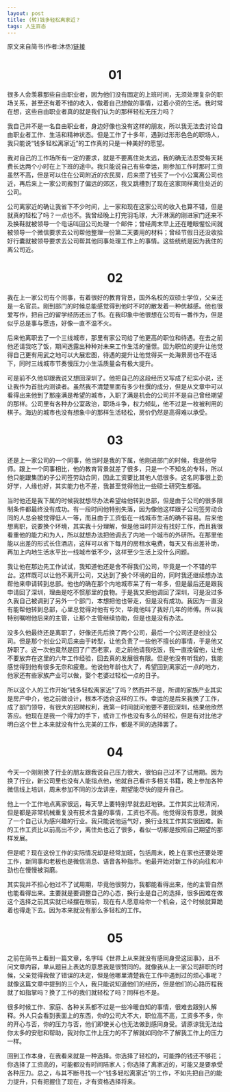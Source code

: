 ```yaml
---
layout: post
title: (转)钱多轻松离家近？
tags: 人生百态
---
```


原文来自简书(作者:沐丞)[链接](http://www.jianshu.com/p/fb4a53aabc85)

# <center> 01</center>
很多人会羡慕那些自由职业者，因为他们没有固定的上班时间，无须处理复杂的职场关系，甚至还有着不错的收入，做着自己想做的事情，过着小资的生活。我时常在想，这些自由职业者真的就是我们认为的那样轻松无压力吗？

我自己并不是一名自由职业者，身边好像也没有这样的朋友，所以我无法去讨论自由职业者工作、生活和精神状态。但是工作了十多年，遇到过形形色色的职场人，我只能说“钱多轻松离家近”的工作真的只是一种美好的愿望。

我对自己的工作场所有一定的要求，就是不要离住处太远，我的确无法忍受每天耗费长达两个小时在上下班的途中。我只能说自己有些幸运，刚参加工作时那时工资虽然不高，但是可以住在公司附近的农民房，后来攒了钱买了一个小公寓离公司也近，再后来上一家公司搬到了偏远的郊区，我又跳槽到了现在这家同样离住处近的公司。

公司离家近的确让我省下不少时间，上一家和现在这家公司的收入也算不错，但是就真的轻松了吗？一点也不。我曾经晚上打完羽毛球，大汗淋漓的刚进家门还来不及换鞋就被领导一个电话叫回公司处理一个邮件；曾经周末早上还在睡眼惺忪间就被领导一个微信要求去公司帮他整理一份第二天要用的材料；曾经节假日还没收拾好行囊就被领导要求去公司帮其他同事处理工作上的事情。这些统统是因为我住的离公司近。

# <center>02</center>
我在上一家公司有个同事，有着很好的教育背景，国外名校的双硕士学位，父亲还是一名官员。刚到部门的时候总能感觉得到他时不时的散发着一种优越感。他也很爱写作，把自己的留学经历还出了书。在我印象中他很想在公司有一番作为，但是似乎总是事与愿违，好像一直不温不火。

后来他离职去了一个三线城市，那里有家公司给了他更高的职位和待遇。在去之前他还请我吃了饭，期间透露出种种对未来工作生活的憧憬。因为职位的提升让他觉得自己更有用武之地可以大展宏图，待遇的提升让他觉得买一处海景房也不在话下，同时三线城市节奏慢压力小生活质量会有极大提升。

可是前不久他却跟我说又想回深圳了。他把自己的这段经历又写成了纪实小说，还让我作为首批内测读者。虽然我不清楚里面有多少杜撰的成分，但是从文章中可以看得出来他到了那座满是希望的城市，入职了满是机会的公司并不是自己曾经期望的那样。公司里有各种办公室政治，职场斗争，权力倾轧，他不过是一枚被利用的棋子。海边的城市也没有想象中的那样生活轻松，房价仍然是高得难以承受。

# <center>03</center>
还是上一家公司的一个同事，他当时是我的下属，他刚进部门的时候，我是他导师。跟上一个同事相比，他的教育背景就差了很多，只是一个不知名的专科，所以他只能跟集团的子公司签劳动合同，因此工资要比其他人低很多。这名同事很上劲好学，人缘也好，其实能力也不差，我甚至觉得他比一些硕士研究生都强。

当时他还是我下属的时候我就想尽办法希望给他转到总部，但是由于公司的很多限制条件都最终没有成功。有一段时间他特别失落，因为像他这样跟子公司签劳动合同的人总会被觉得低人一等，而且由于工资低在一线城市生活的确不容易。后来他想离职，说要换个环境，其实我十分理解，但是他当时并没有找好工作，而且我很看重他的能力和为人，所以就想办法把他调去了内地一个城市的外研所。在那里他能以出差的形式长住酒店，这样可以省下每月的房租水电费，每天又有出差补助，再加上内地生活水平比一线城市低不少，这样至少生活上没什么问题。

我让他在那边先工作试试，我知道他还是舍不得我们公司，毕竟是一个不错的平台。这样既可以让他不离开公司，又达到了换个环境的目的，同时我还继续想办法帮他来申请转到总部。他也的确在那个内地城市呆了有一年多，但是最后还是跟我申请回了深圳，理由是吃不惯那里的食物。于是我又把他调回了深圳，可是没过多久我自己被调到了另外一个部门，本想把他也带走，但是没有成功。我因为一直没有能帮他转到总部，心里总觉得对他有亏欠，毕竟他叫了我好几年的师傅。所以我特别嘱咐他后来的主管，让那个主管继续协助，但是也是没有办法。

没多久他最终还是离职了，好像还先后换了两个公司，最后一个公司还是创业公司。但是那个创业公司后来由于转型，让他负责了一些他不擅长的事情，于是他又辞职了。这一次他竟然是回了广西老家，走之前他请我吃饭，我一直挽留他，让他不要放弃在这里的六年工作经验，回去真的发展很有限。但是他没有听我的，我能感觉得到他有很多无奈和疲惫。他说他年龄也大了，希望回到离家近一点的地方，他家还有些家族产业可以做，娶个老婆过轻松一点的日子。

所以这个人的工作开始“钱多轻松离家近”了吗？然而并不是，所谓的家族产业其实是房产中介，他之前做设计，根本不适合这样的工作。幸运的是后来我换了工作，成了部门领导，有很大的招聘权利，我第一时间就问他要不要回深圳，结果他欣然答应。他现在是我一个得力的手下，或许工作也没有多么的轻松，但是有对比他才明白这个世上本来就没有什么完美的工作，都是不同的选择罢了。

# <center>04</center>
今天一个刚刚换了行业的朋友跟我说自己压力很大，很怕自己过不了试用期。因为换了行业，新公司里也没有人能指点他，他就自己看许多相关书籍，晚上参加各种微信线上培训，周末参加不同的沙龙讲座，期望能尽快的提升自己。

他上一个工作地点离家很远，每天早上要特别早就去赶地铁。工作其实比较清闲，但是都是非常机械重复没有技术含量的事情，工资也不高。他觉得没有意思，就换了一个自己认为感兴趣的行业。我只能说他运气好，换行业找工作其实很困难。新的工作工资比以前高出不少，离住处也近了很多，看似一切都是按照自己期望的那样发展。

但是呢？现在这份工作的实际情况却是经常加班，包括周末，晚上在家也还要处理工作，新同事和老板也是微信消息、语音各种指示。他最开始对新工作的向往和冲劲也在慢慢被消磨。

其实我并不担心他过不了试用期，毕竟他很努力，我都能看得出来，他的主管自然也能看得出来。主要就是要调整自己的心态，换行业是自己的选择，很多困难在做这个选择之前其实就已经摆在眼前，现在有人愿意给你一个机会，这个时候就算跪着也得走下去。因为本来就没有那么多轻松的工作。

# <center>05</center>
之前在简书上看到一篇文章，名字叫《世界上从来就没有感同身受这回事》，且不问文章内容，单从题目上表达的意思我是很赞同的。就像我从上一家公司辞职的时候，父亲觉得我做了错误的决定，但是他哪里清楚我在工作中遇到过的烦心事呢？就像这篇文章中提到的三个人，我只能说知道他们的经历，但是他们的心路历程我就了如指掌吗？换了工作的我们就轻松了吗？同样也不是。

很多时候工作、家庭、各种关系都不过是一些冷暖自知的事情，很难去跟别人解释。外人只会看到表面上的东西，你的公司大不大，职位高不高，工资多不多，你的开心与否，你的压力与否，他们即使关心也无法做到感同身受。请原谅我无法给你太多的安慰和帮助，我对你工作上压力的不了解就如同你不了解我工作上的压力一样。

回到工作本身，在我看来就是一种选择。你选择了轻松的，可能挣的钱还不够花；你选择了工资高的，可能都没有时间陪家人；你选择了离家近的，可能又是要承受各种压力。总之，与其不断寻找一个“钱多轻松离家近”的工作，不如先把自己的能力提升，只有把握住了现在，才有资格选择将来。
